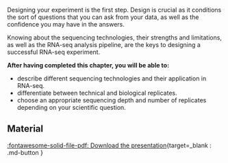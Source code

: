 
Designing your experiment is the first step. 
Design is crucial as it conditions the sort of questions that you can ask from your data, as well as the confidence you may have in the answers.

Knowing about the sequencing technologies, their strengths and limitations, as well as the RNA-seq analysis pipeline, are the keys to designing a successful RNA-seq experiment.

**After having completed this chapter, you will be able to:**

 * describe different sequencing technologies and their application in RNA-seq.
 * differentiate between technical and biological replicates.
 * choose an appropriate sequencing depth and number of replicates depending on your scientific question.



## Material

[:fontawesome-solid-file-pdf: Download the presentation](../assets/pdf/RNA-Seq_01_overview.pdf){target=_blank : .md-button }